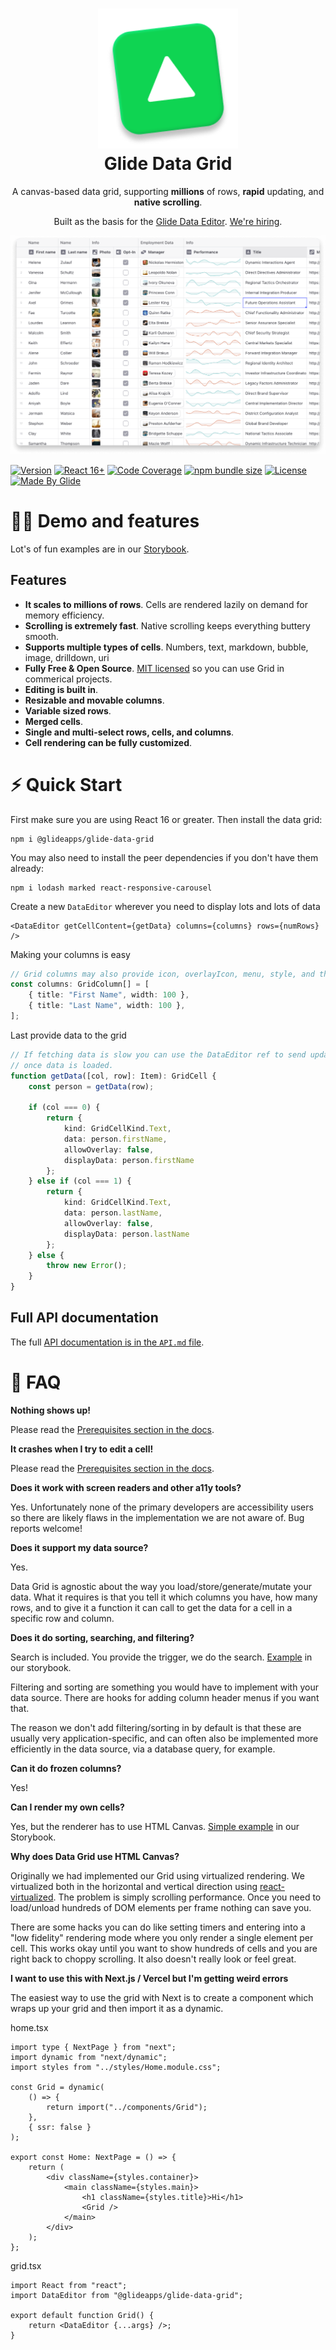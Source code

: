 <h1 align="center">
  <img src="https://raw.githubusercontent.com/glideapps/glide-data-grid/master/media/icon.png" width="224px"/><br/>
  <b>Glide Data Grid</b>
</h1>
<p align="center">A canvas-based data grid, supporting <b>millions</b> of rows, <b>rapid</b> updating, and <b>native scrolling</b>.</p>

<p align="center">Built as the basis for the <a href="https://www.glideapps.com/data-editor" target="_blank">Glide Data Editor</a>. <a href="https://www.glideapps.com/jobs#open-positions" target="_blank">We're hiring</a>.</p>


<picture>
  <source media="(prefers-color-scheme: dark)" srcset="https://raw.githubusercontent.com/glideapps/glide-data-grid/master/media/data-grid-dark.png">
  <source media="(prefers-color-scheme: light)" srcset="https://raw.githubusercontent.com/glideapps/glide-data-grid/master/media/data-grid.png">
  <img alt="Glide Data Grid with sample data" src="https://raw.githubusercontent.com/glideapps/glide-data-grid/master/media/data-grid.png">
</picture>

[![Version](https://img.shields.io/npm/v/@glideapps/glide-data-grid?color=blue&label=latest&style=for-the-badge)](https://github.com/glideapps/glide-data-grid/releases)
[![React 16+](https://img.shields.io/badge/React-16+-00ADD8?style=for-the-badge&logo=react)](https://reactjs.org)
[![Code Coverage](https://img.shields.io/coveralls/github/glideapps/glide-data-grid?color=457aba&label=Cover&style=for-the-badge)](https://coveralls.io/github/glideapps/glide-data-grid)
[![npm bundle size](https://img.shields.io/bundlephobia/minzip/@glideapps/glide-data-grid?color=success&label=bundle&style=for-the-badge)](https://bundlephobia.com/package/@glideapps/glide-data-grid)
[![License](https://img.shields.io/github/license/glideapps/glide-data-grid?color=red&style=for-the-badge)](https://github.com/glideapps/glide-data-grid/blob/main/LICENSE)
[![Made By Glide](https://img.shields.io/badge/❤_Made_by-Glide-11CCE5?style=for-the-badge&logo=none)](https://www.glideapps.com/jobs)

# 👩‍💻 Demo and features

Lot's of fun examples are in our [Storybook](https://glideapps.github.io/glide-data-grid).

## Features

-   **It scales to millions of rows**. Cells are rendered lazily on demand for memory efficiency.
-   **Scrolling is extremely fast**. Native scrolling keeps everything buttery smooth.
-   **Supports multiple types of cells**. Numbers, text, markdown, bubble, image, drilldown, uri
-   **Fully Free & Open Source**. [MIT licensed](LICENSE) so you can use Grid in commerical projects.
-   **Editing is built in**.
-   **Resizable and movable columns**.
-   **Variable sized rows**.
-   **Merged cells**.
-   **Single and multi-select rows, cells, and columns**.
-   **Cell rendering can be fully customized**.

# ⚡ Quick Start

First make sure you are using React 16 or greater. Then install the data grid:

```shell
npm i @glideapps/glide-data-grid
```

You may also need to install the peer dependencies if you don't have them already:

```shell
npm i lodash marked react-responsive-carousel
```

Create a new `DataEditor` wherever you need to display lots and lots of data

```tsx
<DataEditor getCellContent={getData} columns={columns} rows={numRows} />
```

Making your columns is easy

```ts
// Grid columns may also provide icon, overlayIcon, menu, style, and theme overrides
const columns: GridColumn[] = [
    { title: "First Name", width: 100 },
    { title: "Last Name", width: 100 },
];
```

Last provide data to the grid

```ts
// If fetching data is slow you can use the DataEditor ref to send updates for cells
// once data is loaded.
function getData([col, row]: Item): GridCell {
    const person = getData(row);

    if (col === 0) {
        return {
            kind: GridCellKind.Text,
            data: person.firstName,
            allowOverlay: false,
            displayData: person.firstName
        };
    } else if (col === 1) {
        return {
            kind: GridCellKind.Text,
            data: person.lastName,
            allowOverlay: false,
            displayData: person.lastName
        };
    } else {
        throw new Error();
    }
}
```

## Full API documentation

The full [API documentation is in the `API.md` file](packages/core/API.md).

# 📒 FAQ

**Nothing shows up!**

Please read the [Prerequisites section in the docs](packages/core/API.md).

**It crashes when I try to edit a cell!**

Please read the [Prerequisites section in the docs](packages/core/API.md).

**Does it work with screen readers and other a11y tools?**

Yes. Unfortunately none of the primary developers are accessibility users so there are likely flaws in the implementation we are not aware of. Bug reports welcome!

**Does it support my data source?**

Yes.

Data Grid is agnostic about the way you load/store/generate/mutate your data. What it requires is that you tell it which columns you have, how many rows, and to give it a function it can call to get the data for a cell in a specific row and column.

**Does it do sorting, searching, and filtering?**

Search is included. You provide the trigger, we do the search. [Example](https://glideapps.github.io/glide-data-grid/?path=/story/glide-data-grid-docs--search) in our storybook.

Filtering and sorting are something you would have to implement with your data source. There are hooks for adding column header menus if you want that.

The reason we don't add filtering/sorting in by default is that these are usually very application-specific, and can often also be implemented more efficiently in the data source, via a database query, for example.

**Can it do frozen columns?**

Yes!

**Can I render my own cells?**

Yes, but the renderer has to use HTML Canvas. [Simple example](https://glideapps.github.io/glide-data-grid/?path=/story/glide-data-grid-dataeditor-demos--draw-custom-cells) in our Storybook.

**Why does Data Grid use HTML Canvas?**

Originally we had implemented our Grid using virtualized rendering. We virtualized both in the horizontal and vertical direction using [react-virtualized](https://github.com/bvaughn/react-virtualized). The problem is simply scrolling performance. Once you need to load/unload hundreds of DOM elements per frame nothing can save you.

There are some hacks you can do like setting timers and entering into a "low fidelity" rendering mode where you only render a single element per cell. This works okay until you want to show hundreds of cells and you are right back to choppy scrolling. It also doesn't really look or feel great.

**I want to use this with Next.js / Vercel but I'm getting weird errors**

The easiest way to use the grid with Next is to create a component which wraps up your grid and then import it as a dynamic.

home.tsx
```tsx
import type { NextPage } from "next";
import dynamic from "next/dynamic";
import styles from "../styles/Home.module.css";

const Grid = dynamic(
    () => {
        return import("../components/Grid");
    },
    { ssr: false }
);

export const Home: NextPage = () => {
    return (
        <div className={styles.container}>
            <main className={styles.main}>
                <h1 className={styles.title}>Hi</h1>
                <Grid />
            </main>
        </div>
    );
};
```

grid.tsx
```tsx
import React from "react";
import DataEditor from "@glideapps/glide-data-grid";

export default function Grid() {
    return <DataEditor {...args} />;
}
```
